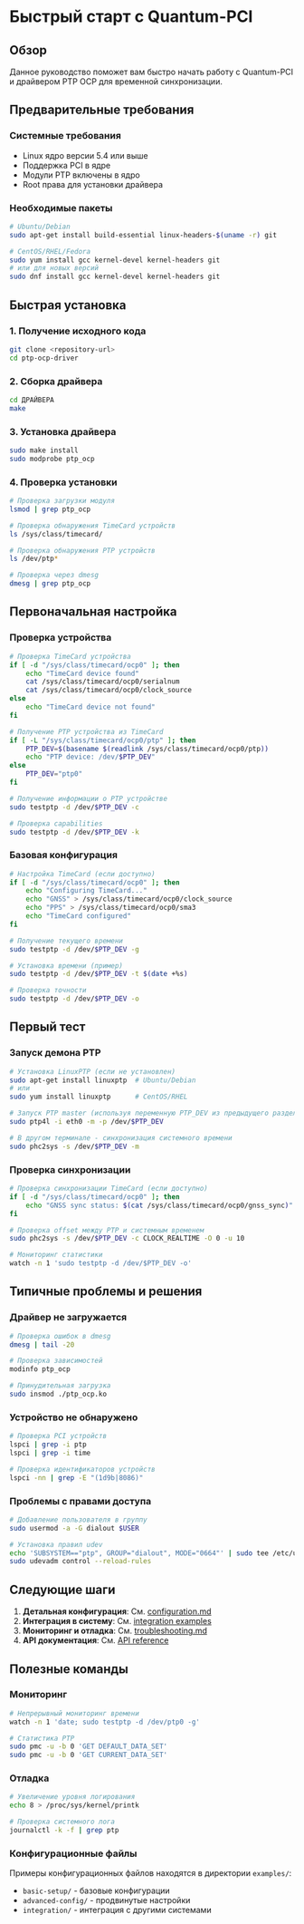 # Быстрый старт с Quantum-PCI

## Обзор

Данное руководство поможет вам быстро начать работу с Quantum-PCI и драйвером PTP OCP для временной синхронизации.

## Предварительные требования

### Системные требования

- Linux ядро версии 5.4 или выше
- Поддержка PCI в ядре
- Модули PTP включены в ядро
- Root права для установки драйвера

### Необходимые пакеты

```bash
# Ubuntu/Debian
sudo apt-get install build-essential linux-headers-$(uname -r) git

# CentOS/RHEL/Fedora
sudo yum install gcc kernel-devel kernel-headers git
# или для новых версий
sudo dnf install gcc kernel-devel kernel-headers git
```

## Быстрая установка

### 1. Получение исходного кода

```bash
git clone <repository-url>
cd ptp-ocp-driver
```

### 2. Сборка драйвера

```bash
cd ДРАЙВЕРА
make
```

### 3. Установка драйвера

```bash
sudo make install
sudo modprobe ptp_ocp
```

### 4. Проверка установки

```bash
# Проверка загрузки модуля
lsmod | grep ptp_ocp

# Проверка обнаружения TimeCard устройств
ls /sys/class/timecard/

# Проверка обнаружения PTP устройств
ls /dev/ptp*

# Проверка через dmesg
dmesg | grep ptp_ocp
```

## Первоначальная настройка

### Проверка устройства

```bash
# Проверка TimeCard устройства
if [ -d "/sys/class/timecard/ocp0" ]; then
    echo "TimeCard device found"
    cat /sys/class/timecard/ocp0/serialnum
    cat /sys/class/timecard/ocp0/clock_source
else
    echo "TimeCard device not found"
fi

# Получение PTP устройства из TimeCard
if [ -L "/sys/class/timecard/ocp0/ptp" ]; then
    PTP_DEV=$(basename $(readlink /sys/class/timecard/ocp0/ptp))
    echo "PTP device: /dev/$PTP_DEV"
else
    PTP_DEV="ptp0"
fi

# Получение информации о PTP устройстве
sudo testptp -d /dev/$PTP_DEV -c

# Проверка capabilities
sudo testptp -d /dev/$PTP_DEV -k
```

### Базовая конфигурация

```bash
# Настройка TimeCard (если доступно)
if [ -d "/sys/class/timecard/ocp0" ]; then
    echo "Configuring TimeCard..."
    echo "GNSS" > /sys/class/timecard/ocp0/clock_source
    echo "PPS" > /sys/class/timecard/ocp0/sma3
    echo "TimeCard configured"
fi

# Получение текущего времени
sudo testptp -d /dev/$PTP_DEV -g

# Установка времени (пример)
sudo testptp -d /dev/$PTP_DEV -t $(date +%s)

# Проверка точности
sudo testptp -d /dev/$PTP_DEV -o
```

## Первый тест

### Запуск демона PTP

```bash
# Установка LinuxPTP (если не установлен)
sudo apt-get install linuxptp  # Ubuntu/Debian
# или
sudo yum install linuxptp      # CentOS/RHEL

# Запуск PTP master (используя переменную PTP_DEV из предыдущего раздела)
sudo ptp4l -i eth0 -m -p /dev/$PTP_DEV

# В другом терминале - синхронизация системного времени
sudo phc2sys -s /dev/$PTP_DEV -m
```

### Проверка синхронизации

```bash
# Проверка синхронизации TimeCard (если доступно)
if [ -d "/sys/class/timecard/ocp0" ]; then
    echo "GNSS sync status: $(cat /sys/class/timecard/ocp0/gnss_sync)"
fi

# Проверка offset между PTP и системным временем
sudo phc2sys -s /dev/$PTP_DEV -c CLOCK_REALTIME -O 0 -u 10

# Мониторинг статистики
watch -n 1 'sudo testptp -d /dev/$PTP_DEV -o'
```

## Типичные проблемы и решения

### Драйвер не загружается

```bash
# Проверка ошибок в dmesg
dmesg | tail -20

# Проверка зависимостей
modinfo ptp_ocp

# Принудительная загрузка
sudo insmod ./ptp_ocp.ko
```

### Устройство не обнаружено

```bash
# Проверка PCI устройств
lspci | grep -i ptp
lspci | grep -i time

# Проверка идентификаторов устройств
lspci -nn | grep -E "(1d9b|8086)"
```

### Проблемы с правами доступа

```bash
# Добавление пользователя в группу
sudo usermod -a -G dialout $USER

# Установка правил udev
echo 'SUBSYSTEM=="ptp", GROUP="dialout", MODE="0664"' | sudo tee /etc/udev/rules.d/99-ptp.rules
sudo udevadm control --reload-rules
```

## Следующие шаги

1. **Детальная конфигурация**: См. [configuration.md](configuration.md)
2. **Интеграция в систему**: См. [integration examples](../examples/integration/)
3. **Мониторинг и отладка**: См. [troubleshooting.md](troubleshooting.md)
4. **API документация**: См. [API reference](../api/)

## Полезные команды

### Мониторинг

```bash
# Непрерывный мониторинг времени
watch -n 1 'date; sudo testptp -d /dev/ptp0 -g'

# Статистика PTP
sudo pmc -u -b 0 'GET DEFAULT_DATA_SET'
sudo pmc -u -b 0 'GET CURRENT_DATA_SET'
```

### Отладка

```bash
# Увеличение уровня логирования
echo 8 > /proc/sys/kernel/printk

# Проверка системного лога
journalctl -k -f | grep ptp
```

### Конфигурационные файлы

Примеры конфигурационных файлов находятся в директории `examples/`:

- `basic-setup/` - базовые конфигурации
- `advanced-config/` - продвинутые настройки
- `integration/` - интеграция с другими системами